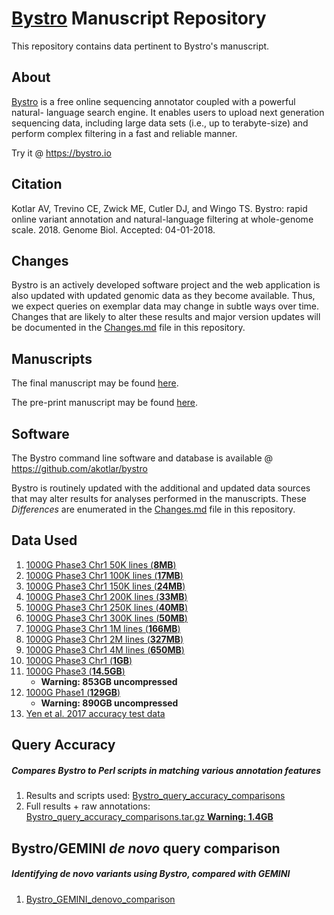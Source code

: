 # [Bystro](https://bystro.io) Manuscript Repository

This repository contains data pertinent to Bystro's manuscript.

## About

[Bystro](https://bystro.io) is a free online sequencing annotator coupled with a powerful natural-
language search engine. It enables users to upload next generation sequencing
data, including large data sets (i.e., up to terabyte-size) and perform
complex filtering in a fast and reliable manner.

Try it @ https://bystro.io

## Citation

Kotlar AV, Trevino CE, Zwick ME, Cutler DJ, and Wingo TS. Bystro: rapid online
variant annotation and natural-language filtering at whole-genome scale. 2018.
Genome Biol. Accepted: 04-01-2018.

## Changes

Bystro is an actively developed software project and the web application is
also updated with updated genomic data as they become available. Thus, we
expect queries on exemplar data may change in subtle ways over time. Changes
that are likely to alter these results and major version updates will be
documented in the [Changes.md](./Changes.md) file in this repository.

## Manuscripts

The final manuscript may be found [here](https://dx.doi.org/10.1186/s13059-018-1387-3).

The pre-print manuscript may be found [here](https://www.biorxiv.org/content/early/2017/08/09/146514).

## Software

The Bystro command line software and database is available @
https://github.com/akotlar/bystro

Bystro is routinely updated with the additional and updated data sources that
may alter results for analyses performed in the manuscripts. These *Differences*
are enumerated in the [Changes.md](./Changes.md) file in this repository.

## Data Used

1. [1000G Phase3 Chr1 50K lines (**8MB**)](https://s3.amazonaws.com/1000g-vcf/ALL.chr1.phase3_shapeit2_mvncall_integrated_v5a.20130502.genotypes.rand50klines.vcf.gz)
2. [1000G Phase3 Chr1 100K lines (**17MB**)](https://s3.amazonaws.com/1000g-vcf/ALL.chr1.phase3_shapeit2_mvncall_integrated_v5a.20130502.genotypes.100Klines_rand.vcf.gz)
3. [1000G Phase3 Chr1 150K lines (**24MB**)](https://s3.amazonaws.com/1000g-vcf/ALL.chr1.phase3_shapeit2_mvncall_integrated_v5a.20130502.genotypes.150Klines_rand.vcf.gz)
3. [1000G Phase3 Chr1 200K lines (**33MB**)](https://s3.amazonaws.com/1000g-vcf/ALL.chr1.phase3_shapeit2_mvncall_integrated_v5a.20130502.genotypes.200Klines_rand.vcf.gz)
4. [1000G Phase3 Chr1 250K lines (**40MB**)](https://s3.amazonaws.com/1000g-vcf/ALL.chr1.phase3_shapeit2_mvncall_integrated_v5a.20130502.genotypes.250Klines_rand.vcf.gz)
4. [1000G Phase3 Chr1 300K lines (**50MB**)](https://s3.amazonaws.com/1000g-vcf/ALL.chr1.phase3_shapeit2_mvncall_integrated_v5a.20130502.genotypes.300Klines_rand.vcf.gz)
5. [1000G Phase3 Chr1 1M lines (**166MB**)](https://s3.amazonaws.com/1000g-vcf/ALL.chr1.phase3_shapeit2_mvncall_integrated_v5a.20130502.genotypes.1Mlines.vcf.gz)
6. [1000G Phase3 Chr1 2M lines (**327MB**)](https://s3.amazonaws.com/1000g-vcf/ALL.chr1.phase3_shapeit2_mvncall_integrated_v5a.20130502.genotypes.2Mlines.vcf.gz)
7. [1000G Phase3 Chr1 4M lines (**650MB**)](https://s3.amazonaws.com/1000g-vcf/ALL.chr1.phase3_shapeit2_mvncall_integrated_v5a.20130502.genotypes.4M.vcf.gz)
8. [1000G Phase3 Chr1 (**1GB**)](https://s3.amazonaws.com/1000g-vcf/ALL.chr1.phase3_shapeit2_mvncall_integrated_v5a.20130502.genotypes.vcf.gz)
9. [1000G Phase3 (**14.5GB**)](https://s3.amazonaws.com/1000g-vcf/phase3.vcf.gz)
    * **Warning: 853GB uncompressed**
10. [1000G Phase1 (**129GB**)](https://s3.amazonaws.com/1000g-vcf/phase1.vcf.gz)
    * **Warning: 890GB uncompressed**
11. [Yen et al. 2017 accuracy test data](https://s3.amazonaws.com/1000g-vcf/13073_2016_396_MOESM2_ESM.vcf)
## Query Accuracy

##### Compares Bystro to Perl scripts in matching various annotation features

1. Results and scripts used: [Bystro_query_accuracy_comparisons](./Bystro_query_accuracy_comparisons)
2. Full results + raw annotations: [Bystro_query_accuracy_comparisons.tar.gz
**Warning: 1.4GB**](https://www.dropbox.com/s/3o1rhp9in6pzo7k/Bystro_query_accuracy_comparisons.tar.gz?dl=0)

## Bystro/GEMINI _*de novo*_ query comparison

##### Identifying _de novo_ variants using Bystro, compared with GEMINI

1. [Bystro_GEMINI_denovo_comparison](./Bystro_GEMINI_denovo_comparison)
